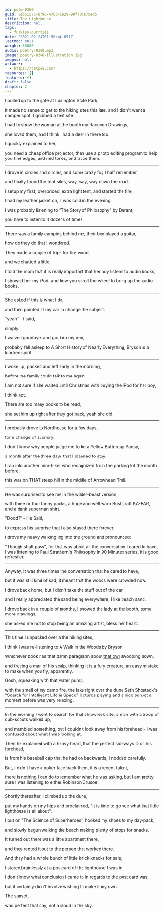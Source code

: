```yaml
---
id: poem-0360
guid: 0eb51575-8796-4703-ae29-99f703a75ed5
title: The Lighthouse
description: null
tags:
  - furkies-purrkies
date: '2021-02-24T01:50:46.651Z'
lastmod: null
weight: 36000
audio: poetry-0360.mp3
image: poetry-0360-illustration.jpg
images: null
artwork:
  - https://catpea.com/
resources: []
features: {}
draft: false
chapter: 2
---
```


I pulled up to the gate at Ludington State Park,

it made no sense to get to the hiking sites this late, and I didn't want a camper spot, I grabbed a tent site.

I had to show the woman at the booth my Raccoon Drawings,

she loved them, and I think I had a deer in there too.

I quickly explained to her,

you need a cheap office projector, then use a photo editing program to help you find edges, and mid tones, and trace them.

---

I drove in circles and circles, and some crazy fog I half remember,

and finally found the tent sites, way, way, way down the road.

I setup my first, overpriced, extra light tent, and started the fire,

I had my leather jacket on, it was cold in the evening.

I was probably listening to "The Story of Philosophy" by Durant,

you have to listen to it dozens of times.

---

There was a family camping behind me, their boy played a guitar,

how do they do that I wondered.

They made a couple of trips for fire wood,

and we chatted a little.

I told the mom that it is really important that her boy listens to audio books,

I showed her my iPod, and how you scroll the wheel to bring up the audio books.

---

She asked if this is what I do,

and then pointed at my car to change the subject.

"yeah" - I said,

simply.

I waived goodbye, and got into my tent,

probably fell asleep to A Short History of Nearly Everything, Bryson is a kindred spirit.

---

I woke up, packed and left early in the morning,

before the family could talk to me again.

I am not sure if she waited until Christmas with buying the iPod for her boy,

I think not.

There are too many books to be read,

she set him up right after they got back, yeah she did.

---

I probably drove to Nordhouse for a few days,

for a change of scenery.

I don't know why people judge me to be a Yellow Buttercup Pansy,

a month after the three days that I planned to stay.

I ran into another mini-hiker who recognized from the parking lot the month before,

this was on THAT steep hill in the middle of Arrowhead Trail.

---

He was surprised to see me in the wilder-beast version,

with three or four fanny packs, a huge and well warn Bushcraft KA-BAR, and a dank superman shirt.

"Dood?" - He Said,

to express his surprise that I also stayed there forever.

I drove my heavy walking log into the ground and pronounced:

"Though shalt pass", for that was about all the conversation I cared to have, I was listening to Paul Strathern's Philosophy in 90 Minutes series, it is good refresher.

---

Anyway, It was three times the conversation that he cared to have,

but it was still kind of sad, it meant that the woods were crowded now.

I drove back home, but I didn't take the stuff out of the car,

and I really appreciated the sand being everywhere, I like beach sand.

I drove back in a couple of months, I showed the lady at the booth, some more drawings,

she asked me not to stop being an amazing artist, bless her heart.

---

This time I unpacked over a the hiking sites,

I think I was re-listening to A Walk in the Woods by Bryson.

Whichever book has that damn paragraph about [that owl](/permalink/69aaa7bf-688c-46ba-8782-66b0cccb574d/) swooping down,

and freeing a man of his scalp, thinking it is a fury creature, an easy mistake to make when you fly, apparently.

Gosh, squeaking with that water pump,

with the smell of my camp fire, the lake right over the dune Seth Shostack's "Search for Intelligent Life in Space" lectures playing and a nice sunset a moment before was very relaxing.

---

In the morning I went to search for that shipwreck site, a man with a troop of cub-scouts walked up,

and mumbled something, but I couldn't look away from his forehead - I was confused about what I was looking at.

Then he explained with a heavy heart, that the perfect sideways D on his forehead,

is from his baseball cap that he had on backwards, I nodded carefully.

But, I didn't have a poker face back them, it is a recent talent,

there is nothing I can do to remember what he was asking, but I am pretty sure I was listening to either Robinson Crusoe.

---

Shortly thereafter, I climbed up the dune,

put my hands on my hips and proclaimed, "it is time to go see what that little lighthouse is all about".

I put on "The Science of Superheroes", hooked my shoes to my day-pack,

and slowly begun walking the beach making plenty of stops for snacks.

It turned out there was a little apartment there,

and they rented it out to the person that worked there.

And they had a whole bunch of little knick·knacks for sale,

I stared brainlessly at a postcard of the lighthouse I was in.

I don't know what conclusion I came to in regards to the post card was,

but it certainly didn't involve wishing to make it my own.

The sunset,

was perfect that day, not a cloud in the sky.
